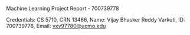 Machine Learning Project Report - 700739778

Credentials:
            CS 5710,
            CRN 13466,
            Name: Vijay Bhasker Reddy Varkuti,
            ID: 700739778,
            Email: vxv97780@ucmo.edu
            
